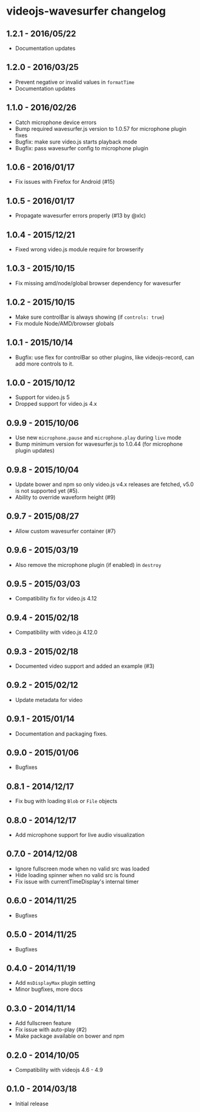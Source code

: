 videojs-wavesurfer changelog
============================

1.2.1 - 2016/05/22
------------------

- Documentation updates


1.2.0 - 2016/03/25
------------------

- Prevent negative or invalid values in `formatTime`
- Documentation updates


1.1.0 - 2016/02/26
------------------

- Catch microphone device errors
- Bump required wavesurfer.js version to 1.0.57 for microphone plugin fixes
- Bugfix: make sure video.js starts playback mode
- Bugfix: pass wavesurfer config to microphone plugin


1.0.6 - 2016/01/17
------------------

- Fix issues with Firefox for Android (#15)


1.0.5 - 2016/01/17
------------------

- Propagate wavesurfer errors properly (#13 by @xlc)


1.0.4 - 2015/12/21
------------------

- Fixed wrong video.js module require for browserify


1.0.3 - 2015/10/15
------------------

- Fix missing amd/node/global browser dependency for wavesurfer


1.0.2 - 2015/10/15
------------------

- Make sure controlBar is always showing (if `controls: true`)
- Fix module Node/AMD/browser globals


1.0.1 - 2015/10/14
------------------

 - Bugfix: use flex for controlBar so other plugins, like videojs-record, can add more controls to it.


1.0.0 - 2015/10/12
------------------

- Support for video.js 5
- Dropped support for video.js 4.x


0.9.9 - 2015/10/06
------------------

- Use new `microphone.pause` and `microphone.play` during `live` mode
- Bump minimum version for wavesurfer.js to 1.0.44 (for microphone plugin updates)


0.9.8 - 2015/10/04
------------------

- Update bower and npm so only video.js v4.x releases are fetched, v5.0 is not supported yet (#5).
- Ability to override waveform height (#9)


0.9.7 - 2015/08/27
------------------

- Allow custom wavesurfer container (#7)


0.9.6 - 2015/03/19
------------------

- Also remove the microphone plugin (if enabled) in `destroy`


0.9.5 - 2015/03/03
------------------

- Compatibility fix for video.js 4.12


0.9.4 - 2015/02/18
------------------

- Compatibility with video.js 4.12.0


0.9.3 - 2015/02/18
------------------

- Documented video support and added an example (#3)


0.9.2 - 2015/02/12
------------------

- Update metadata for video


0.9.1 - 2015/01/14
------------------

- Documentation and packaging fixes.


0.9.0 - 2015/01/06
------------------

- Bugfixes


0.8.1 - 2014/12/17
------------------

- Fix bug with loading `Blob` or `File` objects


0.8.0 - 2014/12/17
------------------

- Add microphone support for live audio visualization


0.7.0 - 2014/12/08
------------------

- Ignore fullscreen mode when no valid src was loaded
- Hide loading spinner when no valid src is found
- Fix issue with currentTimeDisplay's internal timer


0.6.0 - 2014/11/25
------------------

- Bugfixes


0.5.0 - 2014/11/25
------------------

- Bugfixes


0.4.0 - 2014/11/19
------------------

- Add `msDisplayMax` plugin setting
- Minor bugfixes, more docs


0.3.0 - 2014/11/14
------------------

- Add fullscreen feature
- Fix issue with auto-play (#2)
- Make package available on bower and npm


0.2.0 - 2014/10/05
------------------

- Compatibility with videojs 4.6 - 4.9


0.1.0 - 2014/03/18
------------------

- Initial release
